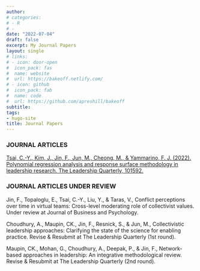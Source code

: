 ```yaml
---
author: 
# categories:
# - R
# -
date: "2022-07-04"
draft: false
excerpt: My Journal Papers
layout: single
# links:
# - icon: door-open
#  icon_pack: fas
#  name: website
#  url: https://bakeoff.netlify.com/
# - icon: github
#  icon_pack: fab
#  name: code
#  url: https://github.com/apreshill/bakeoff
subtitle: 
tags:
- hugo-site
title: Journal Papers
---
```


### JOURNAL ARTICLES 

[Tsai, C.-Y., Kim, J., Jin, F., Jun, M., Cheong, M., & Yammarino, F. J. (2022). Polynomial regression analysis and response surface methodology in leadership research. The Leadership Quarterly, 101592.](https://www.sciencedirect.com/science/article/pii/S1048984321000977) 

### JOURNAL ARTICLES UNDER REVIEW

Jin, F., Topaloglu, E., Tsai, C.-Y., Liu, Y., & Taras, V., Conflict perceptions over time in virtual teams: Cross-level moderating role of collectivist values. Under review at Journal of Business and Psychology. 

Choudhury, A., Maupin, CK., Jin, F., Resnick, S., & Jun, M., Collectivistic leadership approaches: Clarifying the state of the science for enabling practice. Revise & Resubmit at The Leadership Quarterly (1st round).  

Maupin, CK., Mohan, G., Choudhury, A., Deepak, P., & Jin, F., Network-based approaches in leadership: An integrative methodological review. Revise & Resubmit at The Leadership Quarterly (2nd round). 



